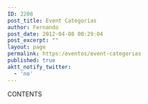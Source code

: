 ```yaml
---
ID: 2208
post_title: Event Categorias
author: Fernando
post_date: 2012-04-08 00:29:04
post_excerpt: ""
layout: page
permalink: https:/eventos/event-categorias
published: true
aktt_notify_twitter:
  - 'no'
---
```

CONTENTS